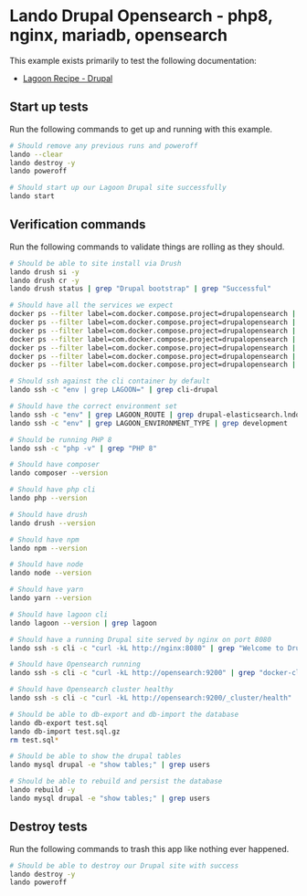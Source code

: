 Lando Drupal Opensearch - php8, nginx, mariadb, opensearch
============================================================

This example exists primarily to test the following documentation:

* [Lagoon Recipe - Drupal](https://docs.lando.dev/config/lagoon.html)

Start up tests
--------------

Run the following commands to get up and running with this example.

```bash
# Should remove any previous runs and poweroff
lando --clear
lando destroy -y
lando poweroff

# Should start up our Lagoon Drupal site successfully
lando start
```

Verification commands
---------------------

Run the following commands to validate things are rolling as they should.

```bash
# Should be able to site install via Drush
lando drush si -y
lando drush cr -y
lando drush status | grep "Drupal bootstrap" | grep "Successful"

# Should have all the services we expect
docker ps --filter label=com.docker.compose.project=drupalopensearch | grep Up | grep drupalopensearch_nginx_1
docker ps --filter label=com.docker.compose.project=drupalopensearch | grep Up | grep drupalopensearch_mariadb_1
docker ps --filter label=com.docker.compose.project=drupalopensearch | grep Up | grep drupalopensearch_mailhog_1
docker ps --filter label=com.docker.compose.project=drupalopensearch | grep Up | grep drupalopensearch_php_1
docker ps --filter label=com.docker.compose.project=drupalopensearch | grep Up | grep drupalopensearch_cli_1
docker ps --filter label=com.docker.compose.project=drupalopensearch | grep Up | grep drupalopensearch_lagooncli_1
docker ps --filter label=com.docker.compose.project=drupalopensearch | grep Up | grep drupalopensearch_opensearch_1

# Should ssh against the cli container by default
lando ssh -c "env | grep LAGOON=" | grep cli-drupal

# Should have the correct environment set
lando ssh -c "env" | grep LAGOON_ROUTE | grep drupal-elasticsearch.lndo.site
lando ssh -c "env" | grep LAGOON_ENVIRONMENT_TYPE | grep development

# Should be running PHP 8
lando ssh -c "php -v" | grep "PHP 8"

# Should have composer
lando composer --version

# Should have php cli
lando php --version

# Should have drush
lando drush --version

# Should have npm
lando npm --version

# Should have node
lando node --version

# Should have yarn
lando yarn --version

# Should have lagoon cli
lando lagoon --version | grep lagoon

# Should have a running Drupal site served by nginx on port 8080
lando ssh -s cli -c "curl -kL http://nginx:8080" | grep "Welcome to Drush Site-Install"

# Should have Opensearch running
lando ssh -s cli -c "curl -kL http://opensearch:9200" | grep "docker-cluster"

# Should have Opensearch cluster healthy
lando ssh -s cli -c "curl -kL http://opensearch:9200/_cluster/health" | grep "green"

# Should be able to db-export and db-import the database
lando db-export test.sql
lando db-import test.sql.gz
rm test.sql*

# Should be able to show the drupal tables
lando mysql drupal -e "show tables;" | grep users

# Should be able to rebuild and persist the database
lando rebuild -y
lando mysql drupal -e "show tables;" | grep users
```

Destroy tests
-------------

Run the following commands to trash this app like nothing ever happened.

```bash
# Should be able to destroy our Drupal site with success
lando destroy -y
lando poweroff
```
